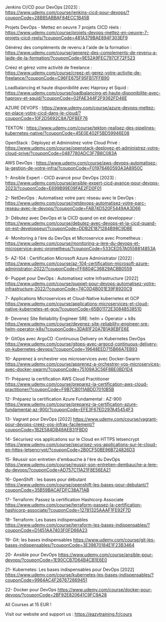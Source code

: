 Jenkins CI/CD pour DevOps [2023] : https://www.udemy.com/course/jenkins-cicd-pour-devops/?couponCode=28BB5ABBAF84ECC1B45B

Projets DevOps - Mettez en oeuvre 7 projets CICD réels : https://www.udemy.com/course/projets-devops-mettez-en-oeuvre-7-projets-cicd-reels/?couponCode=481A379BAE894F303EF9

Générez des compléments de revenu à l'aide de la formation : https://www.udemy.com/course/generez-des-complements-de-revenu-a-laide-de-la-formation/?couponCode=9E52A9FEC797CF72F523

Créez et gérez votre activité de freelance : https://www.udemy.com/course/creez-et-gerez-votre-activite-de-freelance/?couponCode=C96FE675F95FB17FFB90

Loadbalancing et haute disponibilité avec Haproxy et Squid : https://www.udemy.com/course/loadbalancing-et-haute-disponibilite-avec-haproxy-et-squid/?couponCode=02FAE344F2F9362FD46E

AZURE DEVOPS : https://www.udemy.com/course/azure-devops-mettez-en-place-votre-cicd-dans-le-cloud/?couponCode=10F2D5692C8A7DFBEF76

TEKTON : https://www.udemy.com/course/tekton-realisez-des-pipelines-kubernetes-native/?couponCode=45E0E402F5BD59946E08

OpenStack : Déployez et Administrez votre Cloud Privé : https://www.udemy.com/course/openstack-deployez-et-administrez-votre-cloud-prive/?couponCode=0487780ADC3F7B8C083A

AWS DevOps : https://www.udemy.com/course/aws-devops-automatisez-la-gestion-de-votre-infra/?couponCode=F01976460593A3A8950C

1- Ansible Expert - CICD avancé pour DevOps [2023] : https://www.udemy.com/course/ansible-expert-cicd-avance-pour-devops-2023/?couponCode=E699B99E09FAE2FD0F01

2- NetDevOps : Automatisez votre parc réseau avec le DevOps : https://www.udemy.com/course/netdevops-automatisez-votre-parc-reseau-avec-le-devops/?couponCode=FAB74D520F5449AA3D66

3- Débutez avec DevOps et la CICD quand on est developpeur : https://www.udemy.com/course/debutez-avec-devops-et-la-cicd-quand-on-est-developpeur/?couponCode=DDB2E1871284B98C9DBE

4- Monitoring à l'ère du DevOps et Microservice avec Prometheus : https://www.udemy.com/course/monitoring-a-lere-du-devops-et-microservice-avec-prometheus/?couponCode=533CED57A0558814853A

5- AZ-104 : Certification Microsoft Azure Administrator [2022] : https://www.udemy.com/course/az-104-certification-microsoft-azure-administrator-2022/?couponCode=FF6804C36829ACBB0559

6- Puppet pour DevOps : Automatisez votre Infrastructure [2022] https://www.udemy.com/course/puppet-pour-devops-automatisez-votre-infrastructure-2022/?couponCode=74C0D4B001E39F8920C9

7- Applications Microservices et Cloud-Native kubernetes et GCP https://www.udemy.com/course/applications-microservices-et-cloud-native-kubernetes-et-gcp/?couponCode=65B01172E30848538510

8- Devenez Site Reliability Engineer SRE: helm + Operator + k8s https://www.udemy.com/course/devenez-site-reliability-engineer-sre-helm-operator-k8s/?couponCode=3DA81F20A7B1A9EBFE6E

9- GitOps avec ArgoCD :Continuous Delivery on Kubernetes DevOps https://www.udemy.com/course/gitops-avec-argocd-continuous-delivery-on-kubernetes-devops/?couponCode=19648EED715B66A7EB93

10- Apprenez à orchestrer vos microservices avec Docker-Swarm https://www.udemy.com/course/apprenez-a-orchestrer-vos-microservices-avec-docker-swarm/?couponCode=75109A3C56F8BE0BD1D4

11- Préparez la certification AWS Cloud Practitioner https://www.udemy.com/course/preparez-la-certification-aws-cloud-practitioner/?couponCode=F9B7CB011ABDD7010B5B

12- Préparez la certification Azure Fundamental : AZ-900  https://www.udemy.com/course/preparez-la-certification-azure-fundamental-az-900/?couponCode=EFE3F67ED297A45454F3

13- Vagrant pour DevOps [2022] https://www.udemy.com/course/vagrant-pour-devops-creez-vos-infras-facilement/?couponCode=1B2E584DB48AEB31FBD0

14- Sécurisez vos applications sur le Cloud en HTTPS letsencrypt https://www.udemy.com/course/securisez-vos-applications-sur-le-cloud-en-https-letsencrypt/?couponCode=2B0CF50BE96B724826D3

15- Réussir son entretien d'embauche à l'ère du DevOps
https://www.udemy.com/course/reussir-son-entretien-dembauche-a-lere-du-devops/?couponCode=AD757C11A21F8E56EA21

16- OpenShift : les bases pour débutant
https://www.udemy.com/course/openshift-les-bases-pour-debutant/?couponCode=35B59BACAFDFC38A71AB

17- Terraform: Passez la certification Hashicorp Associate
https://www.udemy.com/course/terraform-passez-la-certification-hashicorp-associate/?couponCode=12781325AAAF1FE92F7D

18- Terraform: Les bases indispensables
https://www.udemy.com/course/terraform-les-bases-indispensables/?couponCode=D1451AA7403F0FD66A23

19- Git: les bases indispensables
https://www.udemy.com/course/git-les-bases-indispensables/?couponCode=3E39870184E1F23B3464

20- Ansible pour DevOps
https://www.udemy.com/course/ansible-pour-devops/?couponCode=1E90CCB7D64B4CB1E6E0

21- Kubernetes: Les bases indispensables pour DevOps [2022]
https://www.udemy.com/course/kubernetes-les-bases-indispensables/?couponCode=9964AC4F267672669451

22- Docker pour DevOps
https://www.udemy.com/course/docker-pour-devops/?couponCode=2BF92E820641C9FC9A28



All Courses at 15 EUR !

Visit our website and support us : https://eazytraining.fr/cours
